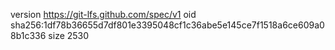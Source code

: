 version https://git-lfs.github.com/spec/v1
oid sha256:1df78b36655d7df801e3395048cf1c36abe5e145ce7f1518a6ce609a08b1c336
size 2530
